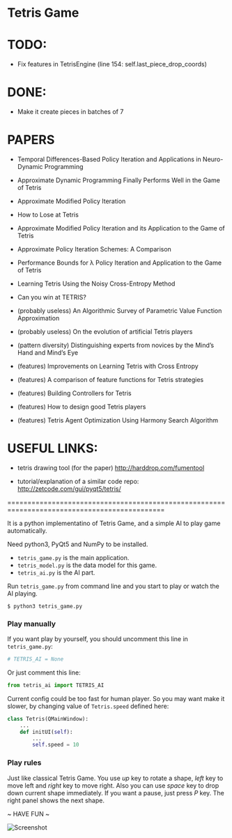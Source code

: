 # Tetris Game

<!-- **You must run `chmod a+x tetris_model.py` in order for the program to restart itself!!!** -->

# TODO:

* Fix features in TetrisEngine (line 154: self.last_piece_drop_coords)

# DONE:

* Make it create pieces in batches of 7

# PAPERS

* Temporal Differences-Based Policy Iteration and Applications in Neuro-Dynamic Programming

* Approximate Dynamic Programming Finally Performs Well in the Game of Tetris

* Approximate Modified Policy Iteration

* How to Lose at Tetris

* Approximate Modified Policy Iteration and its Application to the Game of Tetris

* Approximate Policy Iteration Schemes: A Comparison

* Performance Bounds for λ Policy Iteration and Application to the Game of Tetris

* Learning Tetris Using the Noisy Cross-Entropy Method

* Can you win at TETRIS?

* (probably useless) An Algorithmic Survey of Parametric Value Function Approximation

* (probably useless) On the evolution of artificial Tetris players

* (pattern diversity) Distinguishing experts from novices by the Mind’s Hand and Mind’s
Eye

* (features) Improvements on Learning Tetris with Cross Entropy

* (features) A comparison of feature functions for Tetris strategies

* (features) Building Controllers for Tetris

* (features) How to design good Tetris players

* (features) Tetris Agent Optimization Using Harmony Search Algorithm

# USEFUL LINKS:

* tetris drawing tool (for the paper) http://harddrop.com/fumentool

* tutorial/explanation of a similar code repo: http://zetcode.com/gui/pyqt5/tetris/

=============================================================================================

It is a python implementatino of Tetris Game, and a simple AI to play game automatically.

Need python3, PyQt5 and NumPy to be installed.

* `tetris_game.py` is the main application.
* `tetris_model.py` is the data model for this game.
* `tetris_ai.py` is the AI part.

Run `tetris_game.py` from command line and you start to play or watch the AI playing.

```shell
$ python3 tetris_game.py
```

### Play manually

If you want play by yourself, you should uncomment this line in `tetris_game.py`:

```python
# TETRIS_AI = None
```

Or just comment this line:

```python
from tetris_ai import TETRIS_AI
```

Current config could be too fast for human player. So you may want make it slower, by changing value of `Tetris.speed` defined here:

```python
class Tetris(QMainWindow):
    ...
    def initUI(self):
        ...
        self.speed = 10
```

### Play rules

Just like classical Tetris Game. You use *up* key to rotate a shape, *left* key to move left and *right* key to move right. Also you can use *space* key to drop down current shape immediately. If you want a pause, just press *P* key. The right panel shows the next shape.

~ HAVE FUN ~

![Screenshot](doc/pics/screenshot_01.png)
